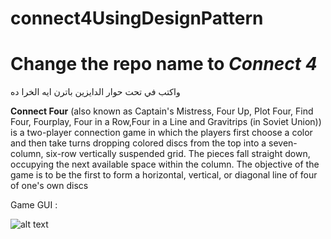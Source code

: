 # connect4UsingDesignPattern
# Change the repo name to *Connect 4* 

واكتب في تحت حوار الدايزين باترن ايه الخرا ده 

**Connect Four** 
(also known as Captain's Mistress, Four Up, Plot Four, Find Four, Fourplay, Four in a Row,Four in a Line and Gravitrips (in Soviet Union)) is a two-player connection game in which the players first choose a color and then take turns dropping colored discs from the top into a seven-column, six-row vertically suspended grid. The pieces fall straight down, occupying the next available space within the column. The objective of the game is to be the first to form a horizontal, vertical, or diagonal line of four of one's own discs

Game GUI :

![alt text](https://github.com/MahmoudShaltoot/DesignPattern-Gang_Of_Five-/blob/master/connect4.png "Connect 4  Title Text 1")
